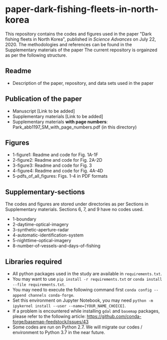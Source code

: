 # paper-dark-fishing-fleets-in-north-korea
This repository contains the codes and figures used in the paper "Dark fishing fleets in North Korea", published in *Science Advances* on July 22, 2020. The methodologies and references can be found in the Supplementary materials of the paper
The current repository is orgainzed as per the following structure.

## Readme 
* Description of the paper, repository, and data sets used in the paper 

## Publication of the paper
* Manuscript [Link to be added]
* Supplementary materials [Link to be added]
* Supplementary materials **with page numbers**: Park_abb1197_SM_with_page_numbers.pdf (in this directory)

## Figures
* 1-figure1: Readme and code for Fig. 1A-1F
* 2-figure2: Readme and code for Fig. 2A-2D
* 3-figure3: Readme and code for Fig. 3
* 4-figure4: Readme and code for Fig. 4A-4D
* 5-pdfs_of_all_figures: Figs. 1-4 in PDF formats

## Supplementary-sections 
The codes and figures are stored under directories as per Sections in Supplementary materials. Sections 6, 7, and 9 have no codes used.
* 1-boundary 
* 2-daytime-optical-imagery
* 3-synthetic-aperture-radar
* 4-automatic-identification-system
* 5-nighttime-optical-imagery
* 8-number-of-vessels-and-days-of-fishing

## Libraries required
* All python packages used in the study are available in `requirements.txt`.
* You may want to use `pip install -r requirements.txt` or `conda install --file requirements.txt`.
* You may need to execute the following command first `conda config --append channels conda-forge`.
* Set this environment on Jupyter Notebook, you may need `python -m ipykernel install --user --name=[YOUR_NAME_CHOICE]`.
* If a problem is encountered while installing `gdal` and `basemap` packages, please refer to the following article: https://github.com/conda-forge/basemap-feedstock/issues/43
* Some codes are run on Python 2.7. We will migrate our codes / environment to Python 3.7 in the near future. 
